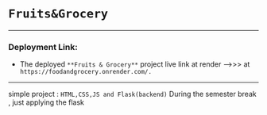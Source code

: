 # `Fruits&Grocery`
---

### Deployment Link:
- The deployed `**Fruits & Grocery**` project  live link at render -->>> at` https://foodandgrocery.onrender.com/.`

---

simple project : `HTML,CSS,JS and Flask(backend)`
During the semester break , just applying the flask 
